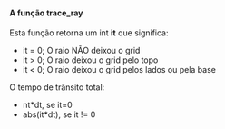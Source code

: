 #### A função trace\_ray

Esta função retorna um int **it** que significa:

- it = 0; O raio NÃO deixou o grid 
- it > 0; O raio deixou o grid pelo topo
- it < 0; O raio deixou o grid pelos lados ou pela base

O tempo de trânsito total:

- nt\*dt, se it=0
- abs(it\*dt), se it != 0
